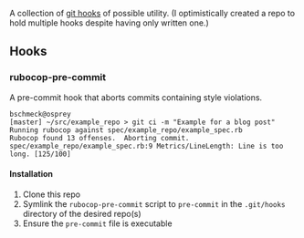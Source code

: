 A collection of [git hooks](https://git-scm.com/book/gr/v2/Customizing-Git-Git-Hooks) of possible utility.  (I optimistically created a repo to hold multiple hooks despite having only written one.)

## Hooks

### rubocop-pre-commit

A pre-commit hook that aborts commits containing style violations.

```shell
bschmeck@osprey
[master] ~/src/example_repo > git ci -m "Example for a blog post"
Running rubocop against spec/example_repo/example_spec.rb
Rubocop found 13 offenses.  Aborting commit.
spec/example_repo/example_spec.rb:9 Metrics/LineLength: Line is too long. [125/100]
```

#### Installation

1. Clone this repo
2. Symlink the `rubocop-pre-commit` script to `pre-commit` in the `.git/hooks` directory of the desired repo(s)
3. Ensure the `pre-commit` file is executable
